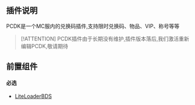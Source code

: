 ## 插件说明
PCDK是一个MC服内的兑换码插件,支持限时兑换码、物品、VIP、称号等等

> [!ATTENTION] PCDK插件由于长期没有维护,插件版本落后,我们激活重新编辑PCDK,敬请期待

## 前置组件
#### 必选
- [LiteLoaderBDS](https://www.minebbs.com/liteloader/)

